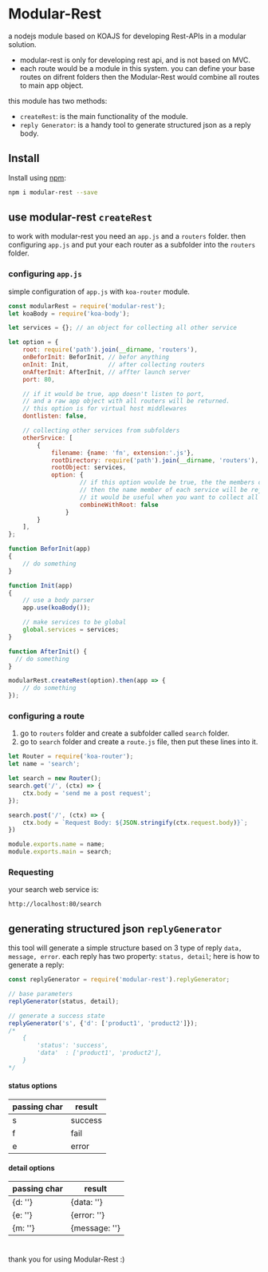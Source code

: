 # Modular-Rest
a nodejs module based on KOAJS for developing Rest-APIs in a modular solution. 
- modular-rest is only for developing rest api, and is not based on MVC.
- each route would be a module in this system. you can define your base routes on difrent folders then the Modular-Rest would combine all routes to main app object.

this module has two methods:
- `createRest`: is the main functionality of the module.
- `reply Generator`: is a handy tool to generate structured json as a reply body.

## Install 

Install using [npm](https://www.npmjs.com/package/modular-rest):

```sh
npm i modular-rest --save
```

## use modular-rest `createRest`

to work with modular-rest you need an `app.js` and a `routers` folder. then configuring `app.js` and put your each router as a subfolder into the `routers` folder.


### configuring `app.js`
simple configuration of `app.js` with `koa-router` module.

```js
const modularRest = require('modular-rest');
let koaBody = require('koa-body');

let services = {}; // an object for collecting all other service

let option = {
    root: require('path').join(__dirname, 'routers'),
    onBeforInit: BeforInit, // befor anything
    onInit: Init,           // after collecting routers
    onAfterInit: AfterInit, // affter launch server
    port: 80,

    // if it would be true, app doesn't listen to port,
    // and a raw app object with all routers will be returned.
    // this option is for virtual host middlewares
    dontlisten: false,

    // collecting other services from subfolders
    otherSrvice: [
        {
            filename: {name: 'fn', extension:'.js'},
            rootDirectory: require('path').join(__dirname, 'routers'),
            rootObject: services,
            option: {
                    // if this option woulde be true, the the members of each service will be attached to rootObject
                    // then the name member of each service will be rejected.
                    // it would be useful when you want to collect all mongoose models in one root object.
                    combineWithRoot: false
                }
        }
    ],
};

function BeforInit(app)
{
    // do something
}

function Init(app)
{   
    // use a body parser
    app.use(koaBody());

    // make services to be global
    global.services = services;
}

function AfterInit() {
  // do something
}

modularRest.createRest(option).then(app => {
    // do something
});
```

### configuring a route
1. go to `routers` folder and create a subfolder called `search` folder. 
2. go to `search` folder and create a `route.js` file, then put these lines into it.

```js
let Router = require('koa-router');
let name = 'search';

let search = new Router();
search.get('/', (ctx) => {
    ctx.body = 'send me a post request';
});

search.post('/', (ctx) => {
    ctx.body = `Request Body: ${JSON.stringify(ctx.request.body)}`;
})

module.exports.name = name;
module.exports.main = search;
```

### Requesting
your search web service is:
```
http://localhost:80/search
```

## generating structured json `replyGenerator`
this tool will generate a simple structure based on 3 type of reply `data, message, error`. each reply has two property: `status, detail`;
here is how to generate a reply:
```js
const replyGenerator = require('modular-rest').replyGenerator;

// base parameters
replyGenerator(status, detail);

// generate a success state
replyGenerator('s', {'d': ['product1', 'product2']});
/*
    {
        'status': 'success',
        'data'  : ['product1', 'product2'],
    }
*/
```

#### status options
| passing char | result |
| ------------ | ------ |
| s | success |
| f | fail |
| e | error |

#### detail options
| passing char | result |
| ------------ | ------ |
| {d: ''} | {data: ''} |
| {e: ''} | {error: ''} |
| {m: ''} | {message: ''} |

#
thank you for using Modular-Rest :)
